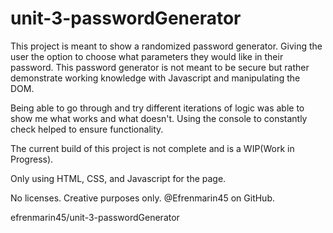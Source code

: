 # unit-3-passwordGenerator

This project is meant to show a randomized password generator. Giving the user the option to choose what parameters they would like in their password. This password generator is not meant to be secure but rather demonstrate working knowledge with Javascript and manipulating the DOM.

Being able to go through and try different iterations of logic was able to show me what works and what doesn't. Using the console to constantly check helped to ensure functionality.

The current build of this project is not complete and is a WIP(Work in Progress).

Only using HTML, CSS, and Javascript for the page.

No licenses. Creative purposes only. @Efrenmarin45 on GitHub.

efrenmarin45/unit-3-passwordGenerator